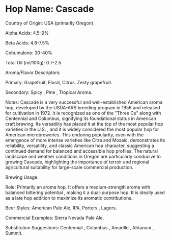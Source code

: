# Hop Name: Cascade

Country of Origin: USA (primarily Oregon)

Alpha Acids: 4.5-9%

Beta Acids: 4.8-7.5%

Cohumulone: 30-40%

Total Oil (ml/100g): 0.7-2.5

Aroma/Flavor Descriptors:

Primary: Grapefruit, Floral, Citrus. Zesty grapefruit.

Secondary: Spicy , Pine , Tropical Aroma.

Notes: Cascade is a very successful and well-established American aroma hop, developed by the USDA-ARS breeding program in 1956 and released for cultivation in 1972. It is recognized as one of the "Three Cs" along with Centennial and Columbus, signifying its foundational status in American craft brewing. Its versatility has placed it at the top of the most popular hop varieties in the U.S. , and it is widely considered the most popular hop for American microbreweries. This enduring popularity, even with the emergence of more intense varieties like Citra and Mosaic, demonstrates its reliability, versatility, and classic American hop character, suggesting a continued demand for balanced and accessible hop profiles. The natural landscape and weather conditions in Oregon are particularly conducive to growing Cascade, highlighting the importance of terroir and regional agricultural suitability for large-scale commercial production.

Brewing Usage:

Role: Primarily an aroma hop. It offers a medium-strength aroma with balanced bittering potential , making it a dual-purpose hop. It is ideally used as a late hop addition to maximize its aromatic contributions.

Beer Styles: American Pale Ale, IPA, Porters , Lagers.

Commercial Examples: Sierra Nevada Pale Ale.

Substitution Suggestions: Centennial , Columbus , Amarillo , Ahtanum , Summit.

